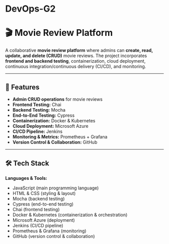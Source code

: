 # DevOps-G2

# 🎬 Movie Review Platform

A collaborative **movie review platform** where admins can **create, read, update, and delete (CRUD)** movie reviews. The project incorporates **frontend and backend testing**, containerization, cloud deployment, continuous integration/continuous delivery (CI/CD), and monitoring.

---

## 🚀 Features
- **Admin CRUD operations** for movie reviews
- **Frontend Testing:** Chai  
- **Backend Testing:** Mocha  
- **End-to-End Testing:** Cypress  
- **Containerization:** Docker & Kubernetes  
- **Cloud Deployment:** Microsoft Azure  
- **CI/CD Pipeline:** Jenkins  
- **Monitoring & Metrics:** Prometheus + Grafana  
- **Version Control & Collaboration:** GitHub

---

## 🛠️ Tech Stack
**Languages & Tools:**
- JavaScript (main programming language)
- HTML & CSS (styling & layout)
- Mocha (backend testing)
- Cypress (end-to-end testing)
- Chai (frontend testing)
- Docker & Kubernetes (containerization & orchestration)
- Microsoft Azure (deployment)
- Jenkins (CI/CD pipeline)
- Prometheus & Grafana (monitoring)
- GitHub (version control & collaboration)
